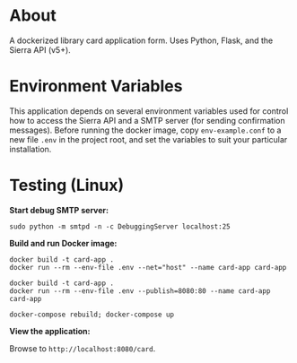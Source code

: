# About

A dockerized library card application form. Uses Python, Flask, and the Sierra API (v5+).

# Environment Variables

This application depends on several environment variables used for control how to access the Sierra API and a SMTP server (for sending confirmation messages). Before running the docker image, copy ```env-example.conf``` to a new file ```.env``` in the project root, and set the variables to suit your particular installation.

# Testing (Linux)

__Start debug SMTP server:__

```
sudo python -m smtpd -n -c DebuggingServer localhost:25
```

__Build and run Docker image:__

```
docker build -t card-app .
docker run --rm --env-file .env --net="host" --name card-app card-app

docker build -t card-app .
docker run --rm --env-file .env --publish=8080:80 --name card-app card-app

docker-compose rebuild; docker-compose up

```

__View the application:__

Browse to `http://localhost:8080/card`.
